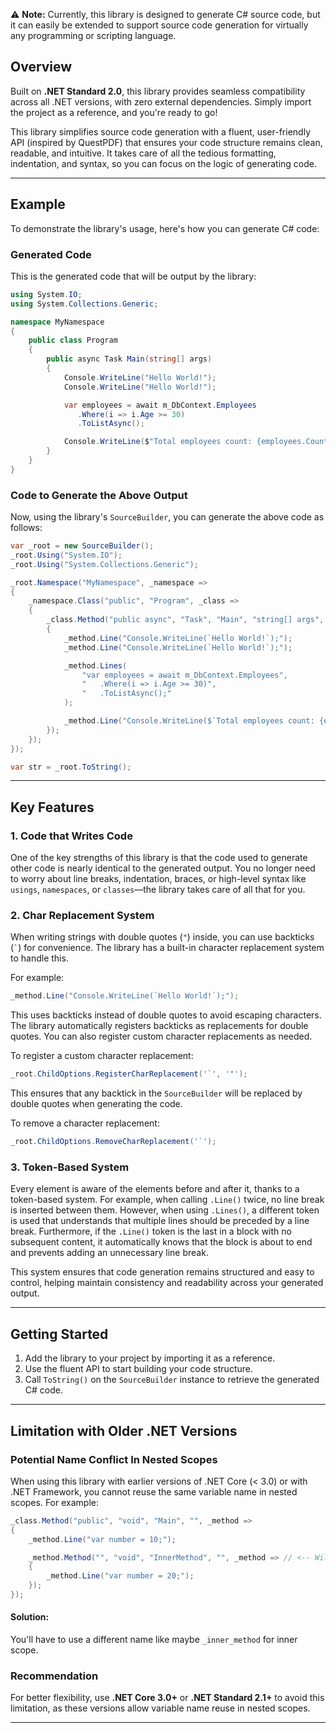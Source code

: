 ⚠ **Note:** Currently, this library is designed to generate C# source code, but it can easily be extended to support source code generation for virtually any programming or scripting language.  

## **Overview** 

Built on **.NET Standard 2.0**, this library provides seamless compatibility across all .NET versions, with zero external dependencies. Simply import the project as a reference, and you're ready to go!

This library simplifies source code generation with a fluent, user-friendly API (inspired by QuestPDF) that ensures your code structure remains clean, readable, and intuitive. It takes care of all the tedious formatting, indentation, and syntax, so you can focus on the logic of generating code.


---


## **Example**

To demonstrate the library's usage, here's how you can generate C# code:


### **Generated Code**

This is the generated code that will be output by the library:

```csharp
using System.IO;
using System.Collections.Generic;

namespace MyNamespace
{
    public class Program
    {
        public async Task Main(string[] args)
        {
            Console.WriteLine("Hello World!");
            Console.WriteLine("Hello World!");

            var employees = await m_DbContext.Employees
               .Where(i => i.Age >= 30)
               .ToListAsync();

            Console.WriteLine($"Total employees count: {employees.Count}");
        }
    }
}
```


### **Code to Generate the Above Output**

Now, using the library's `SourceBuilder`, you can generate the above code as follows:

```csharp
var _root = new SourceBuilder();
_root.Using("System.IO");
_root.Using("System.Collections.Generic");

_root.Namespace("MyNamespace", _namespace =>
{
    _namespace.Class("public", "Program", _class =>
    {
        _class.Method("public async", "Task", "Main", "string[] args", _method =>
        {
            _method.Line("Console.WriteLine(`Hello World!`);");
            _method.Line("Console.WriteLine(`Hello World!`);");

            _method.Lines(
                "var employees = await m_DbContext.Employees",
                "   .Where(i => i.Age >= 30)",
                "   .ToListAsync();"
            );

            _method.Line("Console.WriteLine($`Total employees count: {employees.Count}`);");
        });
    });
});

var str = _root.ToString();
```


---


## **Key Features**

### 1. **Code that Writes Code**  
One of the key strengths of this library is that the code used to generate other code is nearly identical to the generated output. You no longer need to worry about line breaks, indentation, braces, or high-level syntax like `usings`, `namespaces`, or `classes`—the library takes care of all that for you.


### 2. **Char Replacement System**  
When writing strings with double quotes (`"`) inside, you can use backticks (`` ` ``) for convenience. The library has a built-in character replacement system to handle this.

For example:
```csharp
_method.Line("Console.WriteLine(`Hello World!`);");
```
This uses backticks instead of double quotes to avoid escaping characters. The library automatically registers backticks as replacements for double quotes. You can also register custom character replacements as needed.

To register a custom character replacement:
```csharp
_root.ChildOptions.RegisterCharReplacement('`', '"');
```
This ensures that any backtick in the `SourceBuilder` will be replaced by double quotes when generating the code.

To remove a character replacement:
```csharp
_root.ChildOptions.RemoveCharReplacement('`');
```


### 3. **Token-Based System**  
Every element is aware of the elements before and after it, thanks to a token-based system. For example, when calling `.Line()` twice, no line break is inserted between them. However, when using `.Lines()`, a different token is used that understands that multiple lines should be preceded by a line break. Furthermore, if the `.Line()` token is the last in a block with no subsequent content, it automatically knows that the block is about to end and prevents adding an unnecessary line break.

This system ensures that code generation remains structured and easy to control, helping maintain consistency and readability across your generated output.


---


## **Getting Started**

1. Add the library to your project by importing it as a reference.
2. Use the fluent API to start building your code structure.
3. Call `ToString()` on the `SourceBuilder` instance to retrieve the generated C# code.


---


## **Limitation with Older .NET Versions**


### **Potential Name Conflict In Nested Scopes**

When using this library with earlier versions of .NET Core (< 3.0) or with .NET Framework, you cannot reuse the same variable name in nested scopes. For example:

```csharp
_class.Method("public", "void", "Main", "", _method =>
{
    _method.Line("var number = 10;");

    _method.Method("", "void", "InnerMethod", "", _method => // <-- Will give `A local or parameter named '_method' cannot be declared in this scope because that name is used in an enclosing local scope to define a local or parameter` syntax error.
    {
        _method.Line("var number = 20;");
    });
});
```

#### **Solution:**

You'll have to use a different name like maybe `_inner_method` for inner scope.

### **Recommendation**

For better flexibility, use **.NET Core 3.0+** or **.NET Standard 2.1+** to avoid this limitation, as these versions allow variable name reuse in nested scopes.

---
